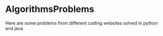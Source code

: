 # AlgorithmsProblems
Here are some problems from different coding websites solved in python and java
